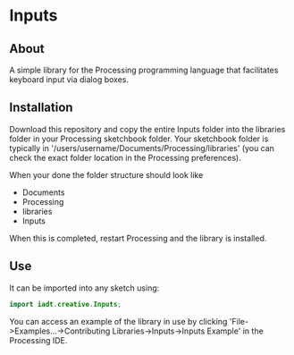 # Inputs
## About
A simple library for the Processing programming language that facilitates keyboard input via dialog boxes.
## Installation
Download this repository and copy the entire Inputs folder into the libraries folder in your Processing sketchbook folder. Your sketchbook folder is typically in  '/users/username/Documents/Processing/libraries' (you can check the exact folder location in the Processing preferences). 

When your done the folder structure should look like
- Documents
 - Processing
  - libraries
   - Inputs

When this is completed, restart Processing and the library is installed. 

## Use
It can be imported into any sketch using:
```java
import iadt.creative.Inputs;
```

You can access an example of the library in use by clicking 'File->Examples...->Contributing Libraries->Inputs->Inputs Example' in the Processing IDE.
